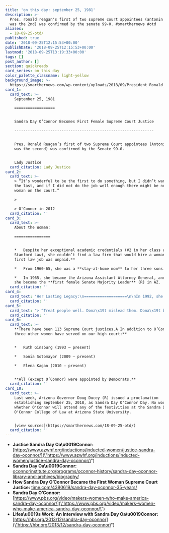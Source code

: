```yaml
---
title: 'on this day: september 25, 1981'
description: >-
  Pres. ronald reagan's first of two supreme court appointees (antonin scalia
  was the 2nd) was confirmed by the senate 99-0. #smarthernews #otd
aliases:
  - 18-09-25-otd/
published: true
date: '2018-09-25T12:15:53+00:00'
publishDate: '2018-09-25T12:15:53+00:00'
lastmod: '2018-09-25T13:19:33+00:00'
tags: []
post_author: []
section: quickreads
card_series: on this day
color_palette_classname: light-yellow
background_image: >-
  https://smarthernews.com/wp-content/uploads/2018/09/President_Ronald_Reagan_and_Sandra_Day_OConnor_July_15_1981.jpg
card_1:
  card_text: >-
    September 25, 1981

    ==================


    Sandra Day O’Connor Becomes First Female Supreme Court Justice

    --------------------------------------------------------------


    Pres. Ronald Reagan’s first of two Supreme Court appointees (Antonin Scalia
    was the second) was confirmed by the Senate 99-0.


    Lady Justice
  card_citation: Lady Justice
card_2:
  card_text: >-
    > “It’s wonderful to be the first to do something, but I didn’t want to be
    the last, and if I did not do the job well enough there might be no second
    woman on the court.”

    > 

    > O'Connor in 2012
  card_citation: ''
card_3:
  card_text: >-
    About the Woman:

    ================


    *   Despite her exceptional academic credentials (#2 in her class at
    Stanford Law), she couldn’t find a law firm that would hire a woman. **Her
    first law job was unpaid.**

    *   From 1960-65, she was a **stay-at-home mom** to her three sons.

    *   In 1965, she became the Arizona Assistant Attorney General, and later
    she became the **first female Senate Majority Leader** (R) in AZ.
  card_citation: ''
card_4:
  card_text: "Her Lasting Legacy:\n===================\n\nIn 1992, she cast the deciding vote in _Planned Parenthood v. Casey_, A upholding the courta\x19s 1973 decision in _Roe v. Wade_ and striking down a PA law requiring women to obtain **spousal consent for abortion**.\n\nIn 2000, she cast the deciding vote inA _Bush v. Gore,_ settling the dispute in the **2000 election** and awarding the presidency to George W. Bush."
  card_citation: ''
card_5:
  card_text: "> “Treat people well. Dona\x19t mislead them. Dona\x19t be prickly. Dona\x19t say things that are aggravating. Try to be as agreeable as you can be. Try to be helpful rather than harmful. Try to cooperate.\n> \n> O'Connor in 2013 to the Harvard Business Review on what it's like working with colleagues with whom you disagree (potentially) for life. Supreme Court justices have lifetime tenure."
  card_citation: ''
card_6:
  card_text: >-
    **There have been 113 Supreme Court justices.A In addition to O’Connor, only
    three other women have served on our high court:**


    *   Ruth Ginsburg (1993 – present)

    *   Sonia Sotomayor (2009 – present)

    *   Elena Kagan (2010 – present)


    **All (except O’Connor) were appointed by Democrats.**
  card_citation: ''
card_10:
  card_text: >-
    Last week, Arizona Governor Doug Ducey (R) issued a proclamation
    establishing September 25, 2018, as Sandra Day O'Connor Day. No word on
    whether O'Connor will attend any of the festivities at the Sandra Day
    O'Connor College of Law at Arizona State University.


    [view sources](https://smarthernews.com/18-09-25-otd/)
  card_citation: ''
---
```

*   **Justice Sandra Day Oa\\u0019Connor:**  
    [https://www.azwhf.org/inductions/inducted-women/justice-sandra-day-oconnor/](\"https://www.azwhf.org/inductions/inducted-women/justice-sandra-day-oconnor/\")
*   **Sandra Day Oa\\u0019Connor:**  
    [oconnorinstitute.org/programs/oconnor-history/sandra-day-oconnor-library-and-archives/biography/](\"http://oconnorinstitute.org/programs/oconnor-history/sandra-day-oconnor-library-and-archives/biography/\")
*   **How Sandra Day O’Connor Became the First Woman Supreme Court Justice:** [time.com/4380619/sandra-day-oconnor-35-years/](\"http://time.com/4380619/sandra-day-oconnor-35-years/\")
*   **Sandra Day O’Connor:**  
    [https://www.pbs.org/video/makers-women-who-make-america-sandra-day-oconnor/](\"https://www.pbs.org/video/makers-women-who-make-america-sandra-day-oconnor/\")
*   **Lifea\\u0019s Work: An Interview with Sandra Day Oa\\u0019Connor:**  
    [https://hbr.org/2013/12/sandra-day-oconnor](\"https://hbr.org/2013/12/sandra-day-oconnor\")